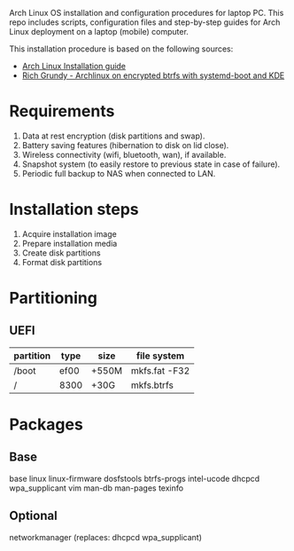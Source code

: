 Arch Linux OS installation and configuration procedures for laptop PC. 
This repo includes scripts, configuration files and step-by-step guides for 
Arch Linux deployment on a laptop (mobile) computer.

This installation procedure is based on the following sources:
* [Arch Linux Installation guide](https://wiki.archlinux.org/title/Installation_guide)
* [Rich Grundy - Archlinux on encrypted btrfs with systemd-boot and KDE](https://rich.grundy.io/blog/archlinux-on-encrypted-btrfs-with-systemd-boot-and-kde/)

# Requirements #

1. Data at rest encryption (disk partitions and swap).
2. Battery saving features (hibernation to disk on lid close).
3. Wireless connectivity (wifi, bluetooth, wan), if available.
4. Snapshot system (to easily restore to previous state in case of failure).
5. Periodic full backup to NAS when connected to LAN.

# Installation steps #

1. Acquire installation image
2. Prepare installation media
3. Create disk partitions
4. Format disk partitions

# Partitioning #

## UEFI ##
partition | type | size | file system
--------- | ----------- | ---- | ----------- 
/boot | ef00 | +550M | mkfs.fat -F32
/ | 8300 | +30G | mkfs.btrfs

# Packages #

## Base ##

base linux linux-firmware
dosfstools btrfs-progs
intel-ucode
dhcpcd wpa_supplicant
vim
man-db man-pages texinfo

## Optional ##

networkmanager (replaces: dhcpcd wpa_supplicant)
